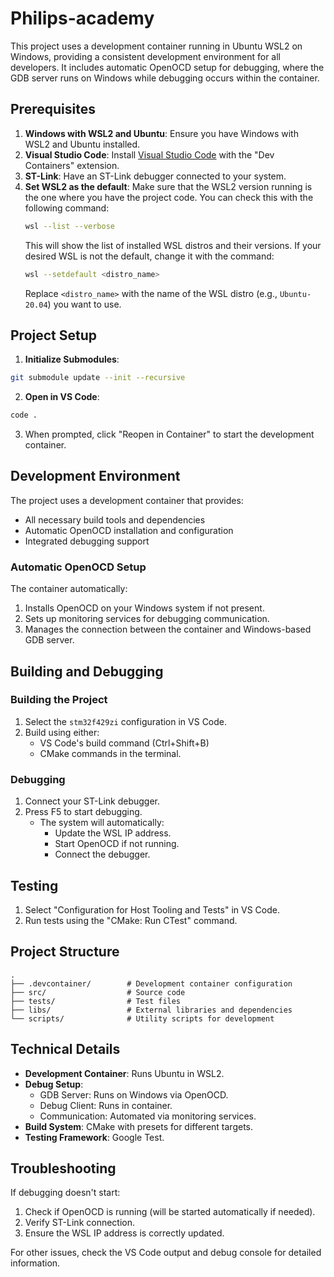 # Philips-academy

This project uses a development container running in Ubuntu WSL2 on Windows, providing a consistent development environment for all developers. It includes automatic OpenOCD setup for debugging, where the GDB server runs on Windows while debugging occurs within the container.

## Prerequisites

1. **Windows with WSL2 and Ubuntu**: Ensure you have Windows with WSL2 and Ubuntu installed.
2. **Visual Studio Code**: Install [Visual Studio Code](https://code.visualstudio.com/) with the "Dev Containers" extension.
3. **ST-Link**: Have an ST-Link debugger connected to your system.
4. **Set WSL2 as the default**: Make sure that the WSL2 version running is the one where you have the project code. You can check this with the following command:
   ```bash
   wsl --list --verbose
   ```
   This will show the list of installed WSL distros and their versions. If your desired WSL is not the default, change it with the command:
   ```bash
   wsl --setdefault <distro_name>
   ```
   Replace `<distro_name>` with the name of the WSL distro (e.g., `Ubuntu-20.04`) you want to use.

## Project Setup

1. **Initialize Submodules**:
```bash
git submodule update --init --recursive
```

2. **Open in VS Code**:
```bash
code .
```

3. When prompted, click "Reopen in Container" to start the development container.

## Development Environment

The project uses a development container that provides:
- All necessary build tools and dependencies
- Automatic OpenOCD installation and configuration
- Integrated debugging support

### Automatic OpenOCD Setup

The container automatically:
1. Installs OpenOCD on your Windows system if not present.
2. Sets up monitoring services for debugging communication.
3. Manages the connection between the container and Windows-based GDB server.

## Building and Debugging

### Building the Project

1. Select the `stm32f429zi` configuration in VS Code.
2. Build using either:
   - VS Code's build command (Ctrl+Shift+B)
   - CMake commands in the terminal.

### Debugging

1. Connect your ST-Link debugger.
2. Press F5 to start debugging.
   - The system will automatically:
     - Update the WSL IP address.
     - Start OpenOCD if not running.
     - Connect the debugger.

## Testing

1. Select "Configuration for Host Tooling and Tests" in VS Code.
2. Run tests using the "CMake: Run CTest" command.

## Project Structure

```
.
├── .devcontainer/        # Development container configuration
├── src/                  # Source code
├── tests/                # Test files
├── libs/                 # External libraries and dependencies
└── scripts/              # Utility scripts for development
```

## Technical Details

- **Development Container**: Runs Ubuntu in WSL2.
- **Debug Setup**: 
  - GDB Server: Runs on Windows via OpenOCD.
  - Debug Client: Runs in container.
  - Communication: Automated via monitoring services.
- **Build System**: CMake with presets for different targets.
- **Testing Framework**: Google Test.

## Troubleshooting

If debugging doesn't start:
1. Check if OpenOCD is running (will be started automatically if needed).
2. Verify ST-Link connection.
3. Ensure the WSL IP address is correctly updated.

For other issues, check the VS Code output and debug console for detailed information.
